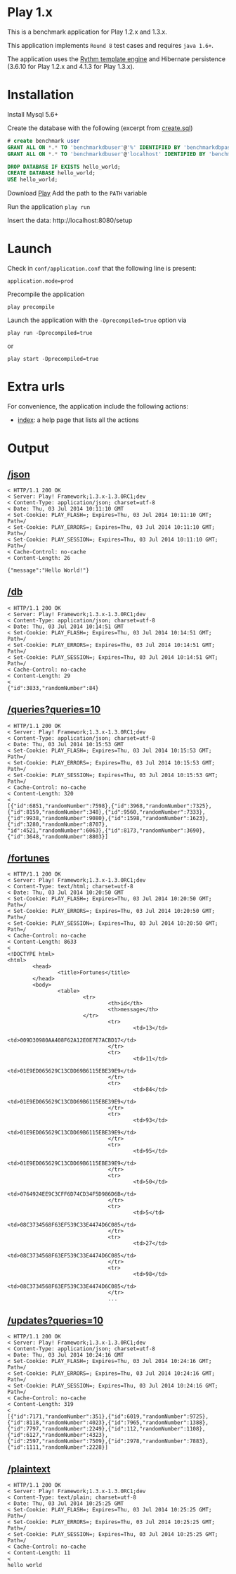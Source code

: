 Play 1.x
========

This is a benchmark application for Play 1.2.x and 1.3.x.

This application implements `Round 8` test cases and requires `java 1.6+`.

The application uses the [Rythm template engine](https://github.com/greenlaw110/play-rythm) and Hibernate persistence (3.6.10 for Play 1.2.x and 4.1.3 for Play 1.3.x).

Installation
============
Install Mysql 5.6+

Create the database with the following (excerpt from [create.sql](https://github.com/TechEmpower/FrameworkBenchmarks/blob/master/config/create.sql))
```sql
# create benchmark user
GRANT ALL ON *.* TO 'benchmarkdbuser'@'%' IDENTIFIED BY 'benchmarkdbpass';
GRANT ALL ON *.* TO 'benchmarkdbuser'@'localhost' IDENTIFIED BY 'benchmarkdbpass';

DROP DATABASE IF EXISTS hello_world;
CREATE DATABASE hello_world;
USE hello_world;
```

Download [Play](http://www.playframework.com/download)
Add the path to the `PATH` variable

Run the application
`play run`

Insert the data: http://localhost:8080/setup

Launch
======

Check in `conf/application.conf` that the following line is present: 
```
application.mode=prod
```
Precompile the application 
```
play precompile
```
Launch the application with the `-Dprecompiled=true` option via 
```
play run -Dprecompiled=true
```
or 
```
play start -Dprecompiled=true
```

Extra urls
==========

For convenience, the application include the following actions: 
  - [index](http://localhost:8080/): a help page that lists all the actions

Output
======

[/json](http://www.techempower.com/benchmarks/#section=json)
-----
```
< HTTP/1.1 200 OK
< Server: Play! Framework;1.3.x-1.3.0RC1;dev
< Content-Type: application/json; charset=utf-8
< Date: Thu, 03 Jul 2014 10:11:10 GMT
< Set-Cookie: PLAY_FLASH=; Expires=Thu, 03 Jul 2014 10:11:10 GMT; Path=/
< Set-Cookie: PLAY_ERRORS=; Expires=Thu, 03 Jul 2014 10:11:10 GMT; Path=/
< Set-Cookie: PLAY_SESSION=; Expires=Thu, 03 Jul 2014 10:11:10 GMT; Path=/
< Cache-Control: no-cache
< Content-Length: 26

{"message":"Hello World!"}
```

[/db](http://www.techempower.com/benchmarks/#section=db)
---
```
< HTTP/1.1 200 OK
< Server: Play! Framework;1.3.x-1.3.0RC1;dev
< Content-Type: application/json; charset=utf-8
< Date: Thu, 03 Jul 2014 10:14:51 GMT
< Set-Cookie: PLAY_FLASH=; Expires=Thu, 03 Jul 2014 10:14:51 GMT; Path=/
< Set-Cookie: PLAY_ERRORS=; Expires=Thu, 03 Jul 2014 10:14:51 GMT; Path=/
< Set-Cookie: PLAY_SESSION=; Expires=Thu, 03 Jul 2014 10:14:51 GMT; Path=/
< Cache-Control: no-cache
< Content-Length: 29
<
{"id":3833,"randomNumber":84}
```

[/queries?queries=10](http://www.techempower.com/benchmarks/#section=query)
-------------------
```
< HTTP/1.1 200 OK
< Server: Play! Framework;1.3.x-1.3.0RC1;dev
< Content-Type: application/json; charset=utf-8
< Date: Thu, 03 Jul 2014 10:15:53 GMT
< Set-Cookie: PLAY_FLASH=; Expires=Thu, 03 Jul 2014 10:15:53 GMT; Path=/
< Set-Cookie: PLAY_ERRORS=; Expires=Thu, 03 Jul 2014 10:15:53 GMT; Path=/
< Set-Cookie: PLAY_SESSION=; Expires=Thu, 03 Jul 2014 10:15:53 GMT; Path=/
< Cache-Control: no-cache
< Content-Length: 320
<
[{"id":6851,"randomNumber":7598},{"id":3968,"randomNumber":7325},
{"id":8159,"randomNumber":348},{"id":9560,"randomNumber":7333},
{"id":9938,"randomNumber":9080},{"id":1598,"randomNumber":1623},{"id":3280,"randomNumber":8707},
"id":4521,"randomNumber":6063},{"id":8173,"randomNumber":3690},{"id":3648,"randomNumber":8803}]
```

[/fortunes](http://www.techempower.com/benchmarks/#section=fortune)
---------
```
< HTTP/1.1 200 OK
< Server: Play! Framework;1.3.x-1.3.0RC1;dev
< Content-Type: text/html; charset=utf-8
< Date: Thu, 03 Jul 2014 10:20:50 GMT
< Set-Cookie: PLAY_FLASH=; Expires=Thu, 03 Jul 2014 10:20:50 GMT; Path=/
< Set-Cookie: PLAY_ERRORS=; Expires=Thu, 03 Jul 2014 10:20:50 GMT; Path=/
< Set-Cookie: PLAY_SESSION=; Expires=Thu, 03 Jul 2014 10:20:50 GMT; Path=/
< Cache-Control: no-cache
< Content-Length: 8633
<
<!DOCTYPE html>
<html>
        <head>
                <title>Fortunes</title>
        </head>
        <body>
                <table>
                        <tr>
                                <th>id</th>
                                <th>message</th>
                        </tr>
                                <tr>
                                        <td>13</td>
                                        <td>009D30980AA408F62A12E0E7E7ACBD17</td>
                                </tr>
                                <tr>
                                        <td>11</td>
                                        <td>01E9ED065629C13CDD69B6115EBE39E9</td>
                                </tr>
                                <tr>
                                        <td>84</td>
                                        <td>01E9ED065629C13CDD69B6115EBE39E9</td>
                                </tr>
                                <tr>
                                        <td>93</td>
                                        <td>01E9ED065629C13CDD69B6115EBE39E9</td>
                                </tr>
                                <tr>
                                        <td>95</td>
                                        <td>01E9ED065629C13CDD69B6115EBE39E9</td>
                                </tr>
                                <tr>
                                        <td>50</td>
                                        <td>0764924EE9C3CFF6D74CD34F5D986D6B</td>
                                </tr>
                                <tr>
                                        <td>5</td>
                                        <td>08C3734568F63EF539C33E4474D6C085</td>
                                </tr>
                                <tr>
                                        <td>27</td>
                                        <td>08C3734568F63EF539C33E4474D6C085</td>
                                </tr>
                                <tr>
                                        <td>98</td>
                                        <td>08C3734568F63EF539C33E4474D6C085</td>
                                </tr>
								...
```
[/updates?queries=10](http://www.techempower.com/benchmarks/#section=update)
-------------------
```
< HTTP/1.1 200 OK
< Server: Play! Framework;1.3.x-1.3.0RC1;dev
< Content-Type: application/json; charset=utf-8
< Date: Thu, 03 Jul 2014 10:24:16 GMT
< Set-Cookie: PLAY_FLASH=; Expires=Thu, 03 Jul 2014 10:24:16 GMT; Path=/
< Set-Cookie: PLAY_ERRORS=; Expires=Thu, 03 Jul 2014 10:24:16 GMT; Path=/
< Set-Cookie: PLAY_SESSION=; Expires=Thu, 03 Jul 2014 10:24:16 GMT; Path=/
< Cache-Control: no-cache
< Content-Length: 319
<
[{"id":7171,"randomNumber":351},{"id":6019,"randomNumber":9725},
{"id":8118,"randomNumber":4023},{"id":7965,"randomNumber":1388},
{"id":7797,"randomNumber":2249},{"id":112,"randomNumber":1108},{"id":6127,"randomNumber":4323},
{"id":2597,"randomNumber":7509},{"id":2978,"randomNumber":7883},{"id":1111,"randomNumber":2228}]
```

[/plaintext](http://www.techempower.com/benchmarks/#section=plaintext)
----------
```
< HTTP/1.1 200 OK
< Server: Play! Framework;1.3.x-1.3.0RC1;dev
< Content-Type: text/plain; charset=utf-8
< Date: Thu, 03 Jul 2014 10:25:25 GMT
< Set-Cookie: PLAY_FLASH=; Expires=Thu, 03 Jul 2014 10:25:25 GMT; Path=/
< Set-Cookie: PLAY_ERRORS=; Expires=Thu, 03 Jul 2014 10:25:25 GMT; Path=/
< Set-Cookie: PLAY_SESSION=; Expires=Thu, 03 Jul 2014 10:25:25 GMT; Path=/
< Cache-Control: no-cache
< Content-Length: 11
<
hello world
```
